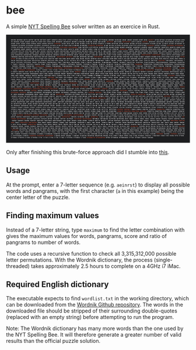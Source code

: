# bee
A simple [NYT Spelling Bee](https://www.nytimes.com/puzzles/spelling-bee) solver written as an exercice in Rust.

![Bee Screenshot](https://github.com/Merkwurdichliebe/bee/blob/master/bee.jpg?raw=true)

Only after finishing this brute-force approach did I stumble into [this](http://varianceexplained.org/r/honeycomb-puzzle/).

## Usage

At the prompt, enter a 7-letter sequence (e.g. `aeinrst`) to display all possible words and pangrams, with the first character (`a` in this example) being the center letter of the puzzle.

## Finding maximum values

Instead of a 7-letter string, type `maximum` to find the letter combination with gives the maximum values for words, pangrams, score and ratio of pangrams to number of words.

The code uses a recursive function to check all 3,315,312,000 possible letter permutations. With the Wordnik dictionary, the process (single-threaded) takes approximately 2.5 hours to complete on a 4GHz i7 iMac.

## Required English dictionary

The executable expects to find `wordlist.txt` in the working directory, which can be downloaded from the [Wordnik Github repository](https://github.com/wordnik/wordlist). The words in the downloaded file should be stripped of their surrounding double-quotes (replaced with an empty string) before attempting to run the program.

Note: The Wordnik dictionary has many more words than the one used by the NYT Spelling Bee. It will therefore generate a greater number of valid results than the official puzzle solution.